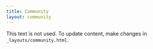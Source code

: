 ```yaml
---
title: Community
layout: community
---
```


This text is not used. To update content, make changes in `_layouts/community.html`.

